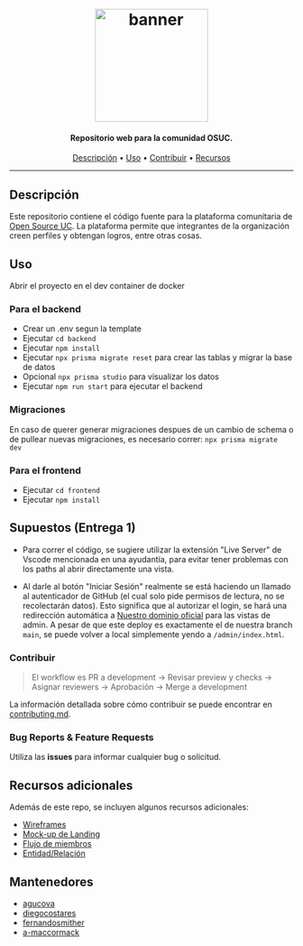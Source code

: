 <h1 align="center">
  <br>
  <a href=#><img src="https://osuc.dev/img/min-icon.svg" width="200px" alt="banner"></a>
</h1>

<h4 align="center"> Repositorio web para la comunidad OSUC. </h4>

<p align="center">
     <!-- Badges Here -->
</p>

<p align="center">
  <a href="#Descripción">Descripción</a> •
  <a href="#Uso">Uso</a> •
  <a href="#Contribuir">Contribuir</a> •
  <a href="#Recursos-adicionales">Recursos</a>
</p>

---

## Descripción

Este repositorio contiene el código fuente para la plataforma comunitaria de [Open Source UC](https://osuc.dev). La plataforma permite que integrantes de la organización creen perfiles y obtengan logros, entre otras cosas.

## Uso

Abrir el proyecto en el dev container de docker
### Para el backend
- Crear un .env segun la template
- Ejecutar `cd backend`
- Ejecutar `npm install`
- Ejecutar `npx prisma migrate reset` para crear las tablas y migrar la base de datos
- Opcional `npx prisma studio` para visualizar los datos
- Ejecutar `npm run start` para ejecutar el backend

### Migraciones
En caso de querer generar migraciones despues de un cambio de schema o de pullear nuevas migraciones, es necesario correr: `npx prisma migrate dev`

### Para el frontend
- Ejecutar `cd frontend`
- Ejecutar `npm install`

## Supuestos (Entrega 1)

* Para correr el código, se sugiere utilizar la extensión "Live Server" de Vscode mencionada en una ayudantía, para evitar tener problemas con los paths al abrir directamente una vista.

* Al darle al botón "Iniciar Sesión" realmente se está haciendo un llamado al autenticador de GitHub (el cual solo pide permisos de lectura, no se recolectarán datos). Esto significa que al autorizar el login, se hará una redirección automática a [Nuestro dominio oficial](https://perfiles.osuc.dev) para las vistas de admin. A pesar de que este deploy es exactamente el de nuestra branch `main`, se puede volver a local simplemente yendo a `/admin/index.html`. 

### Contribuir

> El workflow es PR a development -> Revisar preview y checks -> Asignar reviewers -> Aprobación -> Merge a development

La información detallada sobre cómo contribuir se puede encontrar en [contributing.md](contributing.md).

### Bug Reports & Feature Requests

Utiliza las **issues** para informar cualquier bug o solicitud.

## Recursos adicionales

Además de este repo, se incluyen algunos recursos adicionales:

- [Wireframes](https://www.figma.com/file/yaM1qmubPm9Uy92E2MCrI7/Mock-ups)
- [Mock-up de Landing](https://www.figma.com/file/lGAFeFU1kSXCeEmchjH3Go/Landing-Page)
- [Flujo de miembros](https://www.figma.com/file/v88a4QTAT3G3LkCUNjSYU5/Flujo-de-Miembros)
- [Entidad/Relación](https://www.figma.com/file/xokpKRa9Wuvo90PYIsIioE/E%2FR-OSUC-Profiles)

## Mantenedores

- [agucova](https://www.github.com/agucova)
- [diegocostares](https://www.github.com/diegocostares)
- [fernandosmither](https://www.github.com/fernandosmither)
- [a-maccormack](https://www.github.com/a-maccormack)
